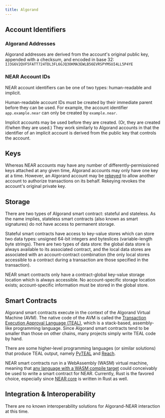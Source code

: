 ```yaml
---
title: Algorand
---
```


## Account Identifiers

### Algorand Addresses

Algorand addresses are derived from the account's original public key, appended with a checksum, and encoded in base 32: `IJ3G6V2QVF5FATT724TDL3FL6GJQ3OKMA3EWLB56EVRSPYMSUI4LL5P4YE`

### NEAR Account IDs

NEAR account identifiers can be one of two types: human-readable and implicit.

Human-readable account IDs must be created by their immediate parent before they can be used. For example, the account identifier `app.example.near` can only be created by `example.near`.

Implicit accounts may be used before they are created. (Or, they are created if/when they are used.) They work similarly to Algorand accounts in that the identifier of an implicit account is derived from the public key that controls the account.

## Keys

Whereas NEAR accounts may have any number of differently-permissioned keys attached at any given time, Algorand accounts may only have one key at a time. However, an Algorand account may be [rekeyed](https://developer.algorand.org/docs/get-details/accounts/rekey/) to allow another account to authorize transactions on its behalf. Rekeying revokes the account's original private key.

## Storage

There are two types of Algorand smart contract: stateful and stateless. As the name implies, stateless smart contracts (also known as smart signatures) do not have access to permanent storage.

Stateful smart contracts have access to key-value stores which can store two data types: unsigned 64-bit integers and byteslices (variable-length byte strings). There are two types of data store: the global data store is always available to its associated contract, and the local data stores are associated with an account-contract combination (the only local stores accessible to a contract during a transaction are those specified in the transaction).

NEAR smart contracts only have a contract-global key-value storage location which is always accessible. No account-specific storage location exists; account-specific information must be stored in the global store.

## Smart Contracts

Algorand smart contracts execute in the context of the Algorand Virtual Machine (AVM). The native code of the AVM is called the [Transaction Execution Approval Language (TEAL)](https://developer.algorand.org/docs/get-details/dapps/avm/teal/specification), which is a stack-based, assembly-like programming language. Since Algorand smart contracts tend to be smaller than those on other chains, many projects simply write TEAL code by hand.

There are some higher-level programming languages (or similar solutions) that produce TEAL output, namely [PyTEAL](https://pyteal.readthedocs.io/en/stable/) and [Reach](https://reach.sh/).

NEAR smart contracts run in a WebAssembly (WASM) virtual machine, meaning that [any language with a WASM compile target](https://github.com/appcypher/awesome-wasm-langs) could conceivably be used to write a smart contract for NEAR. Currently, Rust is the favored choice, especially since [NEAR core](https://github.com/near/nearcore) is written in Rust as well.

## Integration & Interoperability

There are no known interoperability solutions for Algorand-NEAR interaction at this time.
